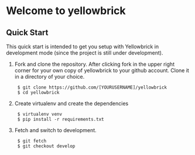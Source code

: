 # Welcome to yellowbrick

## Quick Start

This quick start is intended to get you setup with Yellowbrick in development
mode (since the project is still under development).

1. Fork and clone the repository. After clicking fork in the upper right corner
for your own copy of yellowbrick to your github account. Clone it in a directory
of your choice.

        $ git clone https://github.com/[YOURUSERNAME]/yellowbrick
        $ cd yellowbrick

2. Create virtualenv and create the dependencies

        $ virtualenv venv
        $ pip install -r requirements.txt

3. Fetch and switch to development.

        $ git fetch
        $ git checkout develop
